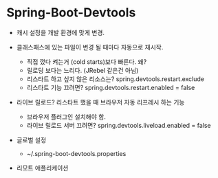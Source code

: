 Spring-Boot-Devtools
===

+ 캐시 설정을 개발 환경에 맞게 변경.  

+ 클래스패스에 있는 파일이 변경 될 때마다 자동으로 재시작. 
  - 직접 껐다 켜는거 (cold starts)보다 빠른다. 왜?
  - 릴로딩 보다는 느리다. (JRebel 같은건 아님)
  - 리스타트 하고 싶지 않은 리소스는? spring.devtools.restart.exclude
  - 리스타트 기능 끄려면? spring.devtools.restart.enabled = false  
  
+ 라이브 릴로드? 리스타트 했을 때 브라우저 자동 리프레시 하는 기능
  - 브라우저 플러그인 설치해야 함.
  - 라이브 릴로드 서버 끄려면? spring.devtools.liveload.enabled = false  
  
+ 글로벌 설정
  - ~/.spring-boot-devtools.properties  
  
+ 리모트 애플리케이션

